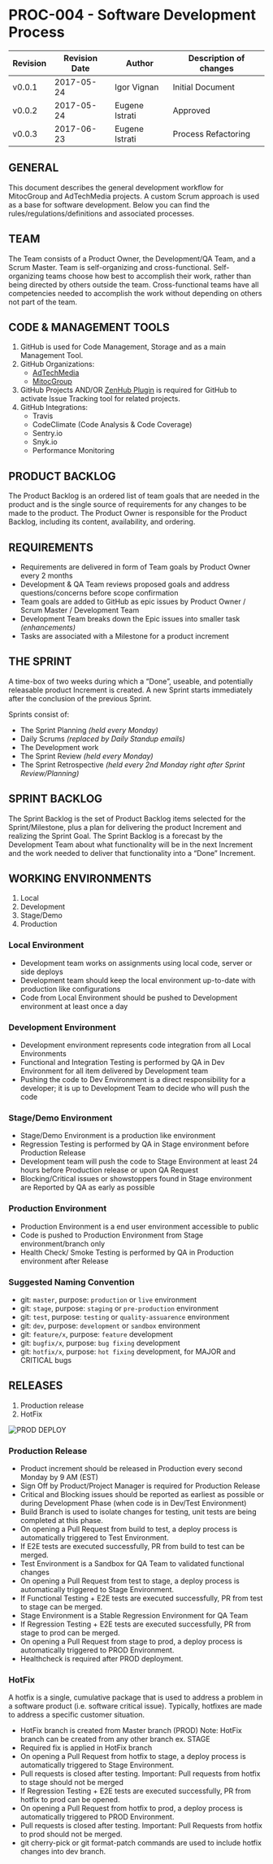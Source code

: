 # PROC-004 - Software Development Process


Revision | Revision Date | Author | Description of changes
-------- | ------------- | ------ | ----------------------
v0.0.1 | 2017-05-24 | Igor Vignan | Initial Document
v0.0.2 | 2017-05-24 | Eugene Istrati | Approved
v0.0.3 | 2017-06-23 | Eugene Istrati | Process Refactoring


## GENERAL

This document describes the general development workflow for MitocGroup
and AdTechMedia projects. A custom Scrum approach is used as a base for
software development. Below you can find the
rules/regulations/definitions and associated processes.

## TEAM

The Team consists of a Product Owner, the Development/QA Team, and a
Scrum Master. Team is self-organizing and cross-functional.
Self-organizing teams choose how best to accomplish their work, rather
than being directed by others outside the team. Cross-functional teams
have all competencies needed to accomplish the work without depending on
others not part of the team.

## CODE & MANAGEMENT TOOLS

1) GitHub is used for Code Management, Storage and as a main Management Tool.
2) GitHub Organizations:
    - [AdTechMedia](https://github.com/AdTechMedia)
    - [MitocGroup](https://github.com/MitocGroup)
3) GitHub Projects AND/OR [ZenHub Plugin](https://chrome.google.com/webstore/detail/zenhub-for-github/ogcgkffhplmphkaahpmffcafajaocjbd) is required for GitHub to activate Issue Tracking tool for related projects.
4) GitHub Integrations:
    - Travis
    - CodeClimate (Code Analysis & Code Coverage)
    - Sentry.io
    - Snyk.io
    - Performance Monitoring

## PRODUCT BACKLOG

The Product Backlog is an ordered list of team goals that are needed in
the product and is the single source of requirements for any changes to
be made to the product. The Product Owner is responsible for the Product
Backlog, including its content, availability, and ordering.

## REQUIREMENTS

-   Requirements are delivered in form of Team goals by Product Owner every 2 months
-   Development & QA Team reviews proposed goals and address questions/concerns before scope confirmation
-   Team goals are added to GitHub as epic issues by Product Owner / Scrum Master / Development Team
-   Development Team breaks down the Epic issues into smaller task *(enhancements)*
-   Tasks are associated with a Milestone for a product increment

## THE SPRINT

A time-box of two weeks during which a “Done”, useable, and potentially
releasable product Increment is created. A new Sprint starts immediately
after the conclusion of the previous Sprint.

Sprints consist of:

-   The Sprint Planning *(held every Monday)*
-   Daily Scrums *(replaced by Daily Standup emails)*
-   The Development work
-   The Sprint Review *(held every Monday)*
-   The Sprint Retrospective *(held every 2nd Monday right after Sprint Review/Planning)*

## SPRINT BACKLOG

The Sprint Backlog is the set of Product Backlog items selected for the
Sprint/Milestone, plus a plan for delivering the product Increment and
realizing the Sprint Goal. The Sprint Backlog is a forecast by the
Development Team about what functionality will be in the next Increment
and the work needed to deliver that functionality into a “Done”
Increment.

## WORKING ENVIRONMENTS

1)  Local
2)  Development
3)  Stage/Demo
4)  Production

### Local Environment

-   Development team works on assignments using local code, server or side deploys
-   Development team should keep the local environment up-to-date with production like configurations
-   Code from Local Environment should be pushed to Development environment at least once a day

### Development Environment

-   Development environment represents code integration from all Local Environments
-   Functional and Integration Testing is performed by QA in Dev Environment for all item delivered by Development team
-   Pushing the code to Dev Environment is a direct responsibility for a developer; it is up to Development Team to decide who will push the code

### Stage/Demo Environment

-   Stage/Demo Environment is a production like environment
-   Regression Testing is performed by QA in Stage environment before Production Release
-   Development team will push the code to Stage Environment at least 24 hours before Production release or upon QA Request
-   Blocking/Critical issues or showstoppers found in Stage environment are Reported by QA as early as possible

### Production Environment

-   Production Environment is a end user environment accessible to public
-   Code is pushed to Production Environment from Stage environment/branch only
-   Health Check/ Smoke Testing is performed by QA in Production environment after Release

### Suggested Naming Convention

-   git: `master`, purpose: `production` or `live` environment
-   git: `stage`, purpose: `staging` or `pre-production` environment
-   git: `test`, purpose: `testing` or `quality-assuarence` environment
-   git: `dev`, purpose: `development` or `sandbox` environment
-   git: `feature/x`, purpose: `feature` development
-   git: `bugfix/x`, purpose: `bug fixing` development
-   git: `hotfix/x`, purpose: `hot fixing` development, for MAJOR and CRITICAL bugs

## RELEASES

1)  Production release
2)  HotFix

![PROD DEPLOY](https://github.com/MitocGroup/www/blob/master/images/workflow.png)

### Production Release

-   Product increment should be released in Production every second Monday by 9 AM (EST)
-   Sign Off by Product/Project Manager is required for Production Release
-   Critical and Blocking issues should be reported as earliest as possible or during Development Phase (when code is in Dev/Test Environment)
-   Build Branch is used to isolate changes for testing, unit tests are being completed at this phase.
-   On opening a Pull Request from build to test, a deploy process is automatically triggered to Test Environment.
-   If E2E tests are executed successfully, PR from build to test can be merged.
-   Test Environment is a Sandbox for QA Team to validated functional changes
-   On opening a Pull Request from test to stage, a deploy process is automatically triggered to Stage Environment.
-   If Functional Testing + E2E tests are executed successfully, PR from test to stage can be merged.
-   Stage Environment is a Stable Regression Environment for QA Team
-   If Regression Testing + E2E tests are executed successfully, PR from stage to prod can be merged.
-   On opening a Pull Request from stage to prod, a deploy process is automatically triggered to PROD Environment.
-   Healthcheck is required after PROD deployment.



### HotFix

A hotfix is a single, cumulative package that is used to address a
problem in a software product (i.e. software critical issue). Typically,
hotfixes are made to address a specific customer situation.

-   HotFix branch is created from Master branch (PROD)
    Note: HotFix branch can be created from any other branch ex. STAGE
-   Required fix is applied in HotFix branch
-   On opening a Pull Request from hotfix to stage, a deploy process is automatically triggered to Stage Environment.
-   Pull requests is closed after testing. Important: Pull requests from hotfix to stage should not be merged
-   If Regression Testing + E2E tests are executed successfully, PR from hotfix to prod can be opened.
-   On opening a Pull Request from hotfix to prod, a deploy process is automatically triggered to PROD Environment.
-   Pull requests is closed after testing. Important: Pull Requests from hotfix to prod should not be merged.
-   git cherry-pick or git format-patch commands are used to include hotfix changes into dev branch.


